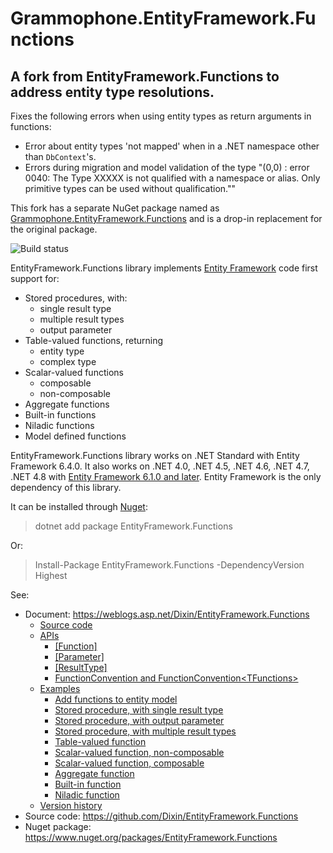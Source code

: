 <h1>Grammophone.EntityFramework.Functions</h1>
<h2>A fork from EntityFramework.Functions to address entity type resolutions.</h2>
<p>
Fixes the following errors when using entity types as return arguments in functions:
<ul>
<li>Error about entity types 'not mapped' when in a .NET namespace other than <code>DbContext</code>'s.</li>
<li>Errors during migration and model validation of the type "(0,0) : error 0040: The Type XXXXX is not qualified with a namespace or alias. Only primitive types can be used without qualification.""</li>
</ul>
</p>
<p>
This fork has a separate NuGet package named as <a href="https://www.nuget.org/packages/Grammophone.EntityFramework.Functions/" target="_blank">Grammophone.EntityFramework.Functions</a> and is a drop-in replacement for the original package.
</p>
<a fref="https://ci.appveyor.com/project/Dixin/entityframework-functions"><img src="https://ci.appveyor.com/api/projects/status/r4x7jaav6ldw68fa?svg=true" alt="Build status" /></a>
<p>EntityFramework.Functions library implements <a href="https://en.wikipedia.org/wiki/Entity_Framework" target="_blank">Entity Framework</a> code first support for:</p>
<ul>
    <li>
        Stored procedures, with:
        <ul>
            <li>single result type</li>
            <li>multiple result types</li>
            <li>output parameter</li>
        </ul>
    </li>
    <li>
        Table-valued functions, returning
        <ul>
            <li>entity type</li>
            <li>complex type</li>
        </ul>
    </li>
    <li>
        Scalar-valued functions
        <ul>
            <li>composable</li>
            <li>non-composable</li>
        </ul>
    </li>
    <li>Aggregate functions</li>
    <li>Built-in functions</li>
    <li>Niladic functions</li>
    <li>Model defined functions</li>
</ul>
<p>EntityFramework.Functions library works on .NET Standard with Entity Framework 6.4.0. It also works on .NET 4.0, .NET 4.5, .NET 4.6, .NET 4.7, .NET 4.8 with <a href="https://msdn.microsoft.com/en-us/data/jj574253.aspx" target="_blank">Entity Framework 6.1.0 and later</a>. Entity Framework is the only dependency of this library.</p>
<p>It can be installed through <a href="https://www.nuget.org/packages/EntityFramework.Functions" target="_blank">Nuget</a>:</p>
<blockquote>
    <p>dotnet add package EntityFramework.Functions</p>
</blockquote>
<p>Or:</p>
<blockquote>
    <p>Install-Package EntityFramework.Functions -DependencyVersion Highest</p>
</blockquote>
<p>See:</p>
<ul>
    <li>Document: <a title="https://weblogs.asp.net/Dixin/EntityFramework.Functions" href="https://weblogs.asp.net/Dixin/EntityFramework.Functions" target="_blank">https://weblogs.asp.net/Dixin/EntityFramework.Functions</a>
    <ul>
        <li><a href="https://weblogs.asp.net/Dixin/EntityFramework.Functions#Source_code">Source code</a></li>
        <li><a href="https://weblogs.asp.net/Dixin/EntityFramework.Functions#APIs">APIs</a>
        <ul>
            <li><a href="https://weblogs.asp.net/Dixin/EntityFramework.Functions#[Function]">[Function]</a></li>
            <li><a href="https://weblogs.asp.net/Dixin/EntityFramework.Functions#[Parameter]">[Parameter]</a></li>
            <li><a href="https://weblogs.asp.net/Dixin/EntityFramework.Functions#[ResultType]">[ResultType]</a></li>
            <li><a href="https://weblogs.asp.net/Dixin/EntityFramework.Functions#FunctionConvention_and_FunctionConvention&lt;TFunctions&gt;">FunctionConvention and FunctionConvention&lt;TFunctions&gt;</a></li>
        </ul></li>
        <li><a href="https://weblogs.asp.net/Dixin/EntityFramework.Functions#Examples">Examples</a>
        <ul>
            <li><a href="https://weblogs.asp.net/Dixin/EntityFramework.Functions#Add_functions_to_entity_model">Add functions to entity model</a></li>
            <li><a href="https://weblogs.asp.net/Dixin/EntityFramework.Functions#Stored procedure,_with_single_result_type">Stored procedure, with single result type</a></li>
            <li><a href="https://weblogs.asp.net/Dixin/EntityFramework.Functions#Stored_procedure,_with_output_parameter">Stored procedure, with output parameter</a></li>
            <li><a href="https://weblogs.asp.net/Dixin/EntityFramework.Functions#Stored_procedure,_with_multiple_result_types">Stored procedure, with multiple result types</a></li>
            <li><a href="https://weblogs.asp.net/Dixin/EntityFramework.Functions#Table-valued_function">Table-valued function</a></li>
            <li><a href="https://weblogs.asp.net/Dixin/EntityFramework.Functions#Scalar-valued_function,_non-composable">Scalar-valued function, non-composable</a></li>
            <li><a href="https://weblogs.asp.net/Dixin/EntityFramework.Functions#Scalar-valued_function,_composable">Scalar-valued function, composable</a></li>
            <li><a href="https://weblogs.asp.net/Dixin/EntityFramework.Functions#Aggregate_function">Aggregate function</a></li>
            <li><a href="https://weblogs.asp.net/Dixin/EntityFramework.Functions#Built-in_function">Built-in function</a></li>
            <li><a href="https://weblogs.asp.net/Dixin/EntityFramework.Functions#Niladic_function">Niladic function</a></li>
        </ul></li>
        <li><a href="https://weblogs.asp.net/Dixin/EntityFramework.Functions#Version_history">Version history</a></li>
    </ul></li>
    <li>Source code: <a title="https://github.com/Dixin/EntityFramework.Functions" href="https://github.com/Dixin/EntityFramework.Functions" target="_blank">https://github.com/Dixin/EntityFramework.Functions</a></li>
    <li>Nuget package: <a title="https://www.nuget.org/packages/EntityFramework.Functions" href="https://www.nuget.org/packages/EntityFramework.Functions">https://www.nuget.org/packages/EntityFramework.Functions</a></li>
</ul>
